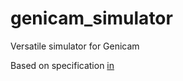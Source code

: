 # genicam_simulator
Versatile simulator for Genicam


Based on specification [in](https://www.emva.org/wp-content/uploads/GenICam_Standard_v2_0.pdf)